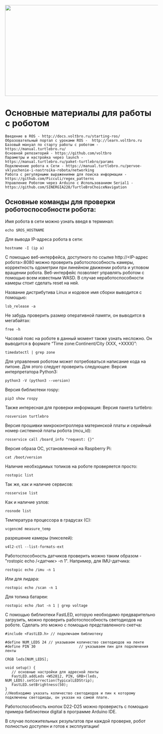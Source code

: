 <img src="https://user-images.githubusercontent.com/57194638/201707251-5aa29404-2494-4e16-be4a-0cd821a1c0d9.png" width="800" height="300">

# Основные материалы для работы с роботом

```
Введение в ROS - http://docs.voltbro.ru/starting-ros/
Образовательный портал с уроками ROS -  http://learn.voltbro.ru
Базовый мануал по старту работы с роботом - https://manual.turtlebro.ru/
Основной репозиторий - https://github.com/voltbro    
Параметры и настройка через launch -  https://manual.turtlebro.ru/paket-turtlebro/params
Подключение робота к Сети - https://manual.turtlebro.ru/pervoe-vklyuchenie-i-nastroika-robota/networking
Работа с регулярными выражениями для поиска информации - https://github.com/Picculi/regex_patterns
Управление Роботом через Arduino с Использованием Serial1 - https://github.com/SINERGIA228/TurtleBroChoiceNavigation
```
## Основные команды для проверки роботоспособности робота:

Имя робота в сети можно узнать введя в терминал:	
```
echo $ROS_HOSTNAME
```
Для вывода IP-адреса робота в сети:	
```
hostname -I (ip a)
```
С помощью веб-интерфейса, доступного по ссылке http://<IP-адрес робота>:8080 можно проверить работоспособность камеры, корректность одометрии при линейном движении робота и угловом вращении робота. Веб-интерфейс позволяет управлять роботом с помощью всем известным WASD. В случае неработоспособности камеры стоит сделать reset на ней. 

Название дистрибутива Linux и кодовое имя сборки выводится с помощью:	
```
lsb_release -a
```
Не забудь проверить размер оперативной памяти, он выводится в мегабайтах:
```
free -h
```
Часовой пояс на роботе в данный момент также узнать несложно. Он выводится в формате “Time zone:Continent/City (XXX, +XXXX)”:
```
timedatectl | grep zone
```
Для управления роботом может потребоваться написание кода на питоне. Для этого следует проверить следующее:
Версия интерпретатора Python3:	
```
python3 -V (python3 --version)
```
Версия библиотеки rospy:	
```
pip3 show rospy
```
Также интересная для проверки информация:
Версия пакета turtlebro:
```
rosversion turtlebro
```
Версия прошивки микроконтроллера материнской платы и серийный номер системной платы робота (mcu_id):	
```
rosservice call /board_info "request: {}"
```
Версия образа ОС, установленной на Raspberry Pi:
```
cat /boot/version
```

Наличие необходимых топиков на роботе проверяется просто:	
```
rostopic list
```
Так же, как и наличие сервисов:
```
rosservise list
```
Как и наличие узлов:
```
rosnode list
```

Температура процессора в градусах (С):	
```
vcgencmd measure_temp
```

разрешение камеры (пикселей):	
```
v4l2-ctl --list-formats-ext
```

Работоспособность датчиков проверить можно таким образом - "rostopic echo /<датчик> -n 1".
Например, для IMU-датчика:	
```
rostopic echo /imu -n 1
```
Или для лидара:	
```
rostopic echo /scan -n 1
```
Для топика батареи:	
```
rostopic echo /bat -n 1 | grep voltage
```


С помощью библиотеки FastLED, которую необходимо предварительно загрузить,  можно проверить работоспособность светодиодов на роботе. Сделать это можно с помощью представленного скетча:
```
#include <FastLED.h> // подключаем библиотеку

#define NUM_LEDS 24 // указываем количество светодиодов на ленте
#define PIN 30                    // указываем пин для подключения ленты

CRGB leds[NUM_LEDS];

void setup() {
   // основные настройки для адресной ленты
   FastLED.addLeds <WS2812, PIN, GRB>(leds, NUM_LEDS).setCorrection(TypicalLEDStrip);
   FastLED.setBrightness(50);
}
//Необходимо указать количество светодиодов и пин к которому подключены светодиоды, он указан на самой плате.
```
Работоспособность кнопок D22-D25 можно проверисть с помощью примера библиотеки digital в программе Arduino IDE. 

В случае положительных результатов при каждой проверке, робот полностью доступен и готов к эксплуатации!
